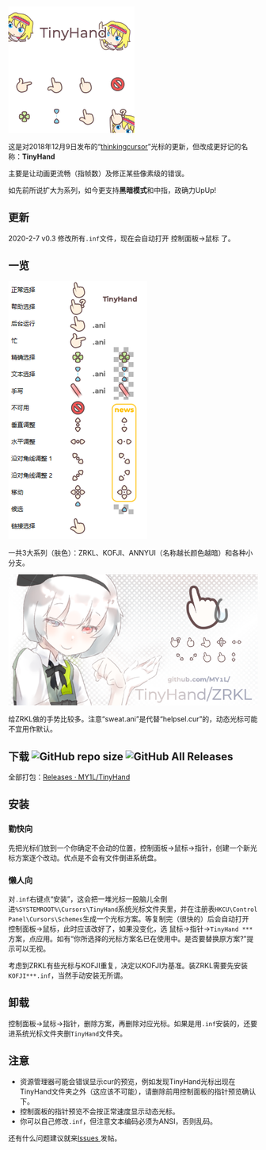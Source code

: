 ![GIF](/_img/TinyHand.gif)

这是对2018年12月9日发布的“[thinkingcursor](https://github.com/MY1L/thinkingcursor)”光标的更新，但改成更好记的名称：**TinyHand**

主要是让动画更流畅（指帧数）及修正某些像素级的错误。

如先前所说扩大为系列，如今更支持**黑暗模式**和中指，政确力UpUp!

## 更新
2020-2-7 v0.3 修改所有`.inf`文件，现在会自动打开 控制面板→鼠标 了。

## 一览
![Screenshot](/_img/Screenshot.png)

一共3大系列（肤色）：ZRKL、KOFJI、ANNYUI（名称越长颜色越暗）和各种小分支。

![ZRKL](/_img/ZRKL.png)

给ZRKL做的手势比较多。注意“sweat.ani”是代替“helpsel.cur”的，动态光标可能不宜用作默认。

## 下载 ![GitHub repo size](https://img.shields.io/github/repo-size/MY1L/TinyHand) ![GitHub All Releases](https://img.shields.io/github/downloads/MY1L/TinyHand/total)
全部打包：[Releases · MY1L/TinyHand](https://github.com/MY1L/TinyHand/releases)

## 安装

### 勤快向
先把光标们放到一个你确定不会动的位置，控制面板→鼠标→指针，创建一个新光标方案逐个改动。优点是不会有文件倒进系统盘。
### 懒人向
对`.inf`右键点“安装”，这会把一堆光标一股脑儿全倒进`%SYSTEMROOT%\Cursors\TinyHand`系统光标文件夹里，并在注册表`HKCU\Control Panel\Cursors\Schemes`生成一个光标方案。等复制完（很快的）后会自动打开 控制面板→鼠标，此时应该改好了，如果没变化，选 鼠标→指针→`TinyHand ***`方案，点应用。如有“你所选择的光标方案名已在使用中。是否要替换原方案?”提示可以无视。

考虑到ZRKL有些光标与KOFJI重复，决定以KOFJI为基准。装ZRKL需要先安装`KOFJI***.inf`，当然手动安装无所谓。

## 卸载
控制面板→鼠标→指针，删除方案，再删除对应光标。如果是用`.inf`安装的，还要进系统光标文件夹删`TinyHand`文件夹。

## 注意
* 资源管理器可能会错误显示cur的预览，例如发现TinyHand光标出现在TinyHand文件夹之外（这应该不可能），请删除前用控制面板的指针预览确认下。
* 控制面板的指针预览不会按正常速度显示动态光标。
* 你可以自己修改`.inf`，但注意文本编码必须为ANSI，否则乱码。

还有什么问题建议就来[Issues ](https://github.com/MY1L/TinyHand/issues)发帖。